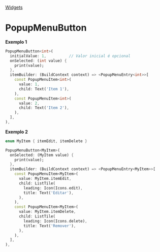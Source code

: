 [Widgets](https://github.com/leofds/flutter-class/blob/master/flutter/widgets/README.md)

# PopupMenuButton

**Exemplo 1**

```dart
PopupMenuButton<int>(
  initialValue: 1,          // Valor inicial é opcional
  onSelected: (int value) {
    print(value);
  },
  itemBuilder: (BuildContext context) => <PopupMenuEntry<int>>[
    const PopupMenuItem<int>(
      value: 1,
      child: Text('Item 1'),
    ),
    const PopupMenuItem<int>(
      value: 2,
      child: Text('Item 2'),
    ),
  ],
),
```

**Exemplo 2**

```dart
enum MyItem { itemEdit, itemDelete }

PopupMenuButton<MyItem>(
  onSelected: (MyItem value) {
    print(value);
  },
  itemBuilder: (BuildContext context) => <PopupMenuEntry<MyItem>>[
    const PopupMenuItem<MyItem>(
      value: MyItem.itemEdit,
      child: ListTile(
        leading: Icon(Icons.edit),
        title: Text('Editar'),
      ),
    ),
    const PopupMenuItem<MyItem>(
      value: MyItem.itemDelete,
      child: ListTile(
        leading: Icon(Icons.delete),
        title: Text('Remover'),
      ),
    ),
  ],
),
```
